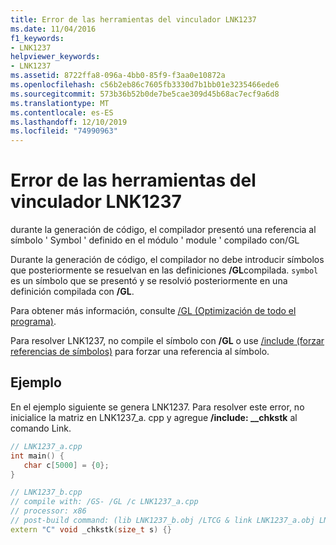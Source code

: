 ```yaml
---
title: Error de las herramientas del vinculador LNK1237
ms.date: 11/04/2016
f1_keywords:
- LNK1237
helpviewer_keywords:
- LNK1237
ms.assetid: 8722ffa8-096a-4bb0-85f9-f3aa0e10872a
ms.openlocfilehash: c56b2eb86c7605fb3330d7b1bb01e3235466ede6
ms.sourcegitcommit: 573b36b52b0de7be5cae309d45b68ac7ecf9a6d8
ms.translationtype: MT
ms.contentlocale: es-ES
ms.lasthandoff: 12/10/2019
ms.locfileid: "74990963"
---
```

# <a name="linker-tools-error-lnk1237"></a>Error de las herramientas del vinculador LNK1237

durante la generación de código, el compilador presentó una referencia al símbolo ' Symbol ' definido en el módulo ' module ' compilado con/GL

Durante la generación de código, el compilador no debe introducir símbolos que posteriormente se resuelvan en las definiciones **/GL**compilada. `symbol` es un símbolo que se presentó y se resolvió posteriormente en una definición compilada con **/GL**.

Para obtener más información, consulte [/GL (Optimización de todo el programa)](../../build/reference/gl-whole-program-optimization.md).

Para resolver LNK1237, no compile el símbolo con **/GL** o use [/include (forzar referencias de símbolos)](../../build/reference/include-force-symbol-references.md) para forzar una referencia al símbolo.

## <a name="example"></a>Ejemplo

En el ejemplo siguiente se genera LNK1237. Para resolver este error, no inicialice la matriz en LNK1237_a. cpp y agregue **/include: __chkstk** al comando Link.

```cpp
// LNK1237_a.cpp
int main() {
   char c[5000] = {0};
}
```

```cpp
// LNK1237_b.cpp
// compile with: /GS- /GL /c LNK1237_a.cpp
// processor: x86
// post-build command: (lib LNK1237_b.obj /LTCG & link LNK1237_a.obj LNK1237_b.lib /nodefaultlib /entry:main /LTCG)
extern "C" void _chkstk(size_t s) {}
```
